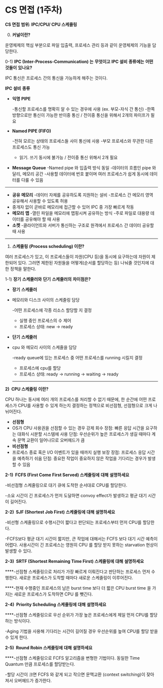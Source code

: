 # CS 면접 (1주차)

**CS 면접** **범위: IPC/CPU/ CPU 스케줄링**

0) **커널이란?**

운영체제의 핵심 부분으로 파일 입출력, 프로세스 관리 등과 같이 운영체제의 기능을 담당한다.

0-1) **IPC (Inter-Process-Communication) 는** **무엇이고** **IPC 설비** **종류에는** **어떤** **것들이** **있나요?**

IPC 통신은 프로세스 간의 통신을 가능하게 해주는 것이다.

**IPC 설비** **종류**

- **익명** **PIPE**

    -통신할 프로세스를 명확히 알 수 있는 경우에 사용 (ex. 부모-자식 간 통신) 
    -한쪽 방향으로만 통신이 가능한 반이중 통신 / 전이중 통신을 위해서 2개의 파이프가 필요

- **Named PIPE (FIFO)**

    -전혀 모르는 상태의 프로세스들 사이 통신에 사용 
    -부모 프로세스와 무관한 다른 프로세스도 통신 가능 
    - 읽기. 쓰기 동시에 불가능 / 전이중 통신 위해서 2개 필요

- **Message Queue**
-Named pipe 와 입출력 방식 동일 
-데이터의 흐름인 pipe 와 달리, 메모리 공간 
-사용할 데이터에 번호 붙이며 여러 프로세스가 쉽게 동시에 데이터를 다룰 수 있음
****
- **공유** **메모리** 
-데이터 자체를 공유하도록 지원하는 설비 
-프로세스 간 메모리 영역 공유해서 사용할 수 있도록 허용 
- 중개자 없이 곧바로 메모리에 접근할 수 있어 IPC 중 가장 빠르게 작동
- **메모리** **맵** 
-열린 파일을 메모리에 맵핑시켜 공유하는 방식 
-주로 파일로 대용량 데이터를 공유해야 할 때 사용
- **소켓** 
-클라이언트와 서버가 통신하는 구조로 원격에서 프로세스 간 데이터 공유할 때 사용

---

1) **스케줄링** **(Process scheduling) 이란?**

여러 프로세스가 있고, 이 프로세스들이 자원(CPU 등)을 동시에 요구하는데 자원이 제한되어 있다. 그러면 제한된 자원들을 어떻게(순서를 할당하는 등) 나눠줄 것인지에 대한 정책을 말한다. 

1-1) **장기** **스케줄러와** **단기** **스케줄러의** **차이점은?**

- **장기** **스케줄러** 
- 메모리와 디스크 사이의 스케줄링 담당

    -어떤 프로세스에 각종 리소스 할당할 지 결정 
    - 실행 중인 프로세스의 수 제어 
    - 프로세스 상태: new -> ready

- **단기** **스케줄러** 
- cpu 와 메모리 사이의 스케줄을 담당

    -ready queue에 있는 프로세스 중 어떤 프로세스를 running 시킬지 결정
    - 프로세스에 cpu를 할당 
    - 프로세스 상태: ready -> running -> waiting -> ready 

    ---

**2)  CPU 스케줄링** **이란?** 

CPU 하나는 동시에 여러 개의 프로세스를 처리할 수 없기 때문에, 한 순간에 어떤 프로세스가 CPU를 사용할 수 있게 하는지 결정하는 정책으로 비선점형, 선점형으로 크게 나뉘어진다.

- **선점형** 
- OS가 CPU 사용권을 선점할 수 있는 경우 강제 회수 
장점: 빠른 응답 시간을 요구하는 대화식 시분할 시스템에 사용 
단점: 우선순위가 높은 프로세스가 생길 때마다 계속 문맥 교환이 일어나므로 오버헤드가 큼
- **비선점형** 
- 프로세스 종료 혹은 I/O 이벤트가 있을 때까지 실행 보장 
장점: 프로세스 응답 시간을 예측하기 쉬움 
단점: 중요한 작업이 중요하지 않은 작업을 기다리는 경우가 발생할 수 있음

**2-1)  FCFS (First Come First Served) 스케줄링에** **대해** **설명하세요** 

-비선점형 스케줄링으로 대기 큐에 도착한 순서대로 CPU를 할당한다.

-소요 시간이 긴 프로세스가 먼저 도달하면 convoy effect가 발생하고  평균 대기 시간이 길어진다.

**2-2)  SJF (Shortest Job First) 스케줄링에** **대해** **설명하세요** 

-비선형 스케줄링으로 수행시간이 짧다고 판단되는 프로세스부터 먼저 CPU를 할당한다. 

-FCFS보다 평균 대기 시간이 짧지만, 큰 작업에 대해서는 FCFS 보다 대기 시간 예측이 어렵다. 사용시간이 긴 프로세스는 영원히 CPU 를 할당 받지 못하는 starvation 현상이 발생할 수 있다.

**2-3)  SRTF (Shortest Remaining Time First) 스케줄링에** **대해** **설명하세요**

 
****-선점형 스케줄링으로 처리가 가장 빠르게 이뤄진다고 판단하는 프로세스 먼저 수행한다. 새로운 프로세스가 도착할 때마다 새로운 스케줄링이 이루어진다.

****-현재 수행중인 프로세스의 남은 burst time 보다 더 짧은 CPU burst time 을 가지는 새로운 프로세스가 도착하면 CPU 를 뺏긴다.

**2-4)  Priority Scheduling 스케줄링에** **대해** **설명하세요** 

****-선점형 스케줄링으로 우선 순위가 가장 높은 프로세스에게 제일 먼저 CPU를 할당하는 방식이다.

-Aging 기법을 사용해 기다리는 시간이 길어질 경우 우선순위를 높여 CPU를 할당 받을 수 있게 한다.

**2-5)  Round Robin 스케줄링에** **대해** **설명하세요** 

****-선점형 스케줄링으로 FCFS 알고리즘을 변형한 기법이다. 동일한 Time Quantum 만큼 프로세스를 할당받는다.

-할당 시간이 크면 FCFS 와 같게 되고 작으면 문맥교환 (context switching)이 잦아져서 오버헤드가 증가한다.